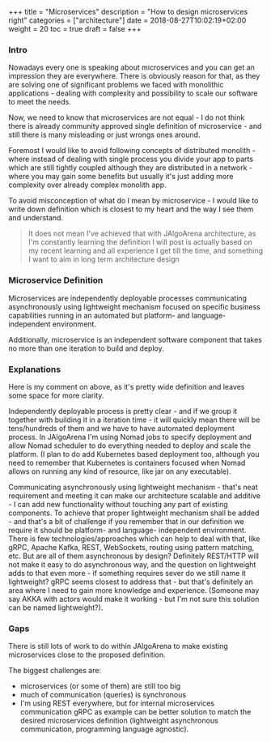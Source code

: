 +++
title = "Microservices"
description = "How to design microservices right"
categories = ["architecture"]
date = 2018-08-27T10:02:19+02:00
weight = 20
toc = true
draft = false
+++

### Intro

Nowadays every one is speaking about microservices and you can get an impression they are everywhere. 
There is obviously reason for that, as they are solving one of significant problems we faced with
monolithic applications - dealing with complexity and possibility to scale our software to meet the needs.

Now, we need to know that microservices are not equal - I do not think there is already community approved
single definition of microservice - and still there is many misleading or just wrongs ones around.

Foremost I would like to avoid following concepts of distributed monolith - where instead of dealing with
single process you divide your app to parts which are still tightly coupled although they are distributed
in a network - where you may gain some benefits but usually it's just adding more complexity over already
complex monolith app.

To avoid misconception of what do I mean by microservice - I would like to write down definition which is
closest to my heart and the way I see them and understand.

> It does not mean I've achieved that with JAlgoArena architecture, as I'm constantly learning the definition
I will post is actually based on my recent learning and all experience I get till the time, and something
I want to aim in long term architecture design

### Microservice Definition

Microservices are independently deployable processes communicating asynchronously using lightweight
mechanism focused on specific business capabilities running in an automated but platform- and language-
independent environment.

Additionally, microservice is an independent software component that takes no more than one iteration to build
and deploy.

### Explanations

Here is my comment on above, as it's pretty wide definition and leaves some space for more clarity.

Independently deployable process is pretty clear - and if we group it together with building it in a iteration
time - it will quickly mean there will be tens/hundreds of them and we have to have automated deployment
process. In JAlgoArena I'm using Nomad jobs to specify deployment and allow Nomad scheduler to do
everything needed to deploy and scale the platform. (I plan to do add Kubernetes based deployment too, although
you need to remember that Kubernetes is containers focused when Nomad allows on running any kind
of resource, like jar on any executable).

Communicating asynchronously using lightweight mechanism - that's neat requirement and meeting it
can make our architecture scalable and additive - I can add new functionality without touching any part of existing
components. To achieve that proper lightweight mechanism shall be added - and that's a bit of challenge
if you remember that in our definition we require it should be platform- and language- independent
environment. There is few technologies/approaches which can help to deal with that, like gRPC, Apache Kafka, REST,
WebSockets, routing using pattern matching, etc. But are all of them asynchronous by design?
Definitely REST/HTTP will not make it easy to do asynchronous way, and the question on lightweight
adds to that even more - if something requires sever do we still name it lightweight? gRPC seems
closest to address that - but that's definitely an area where I need to gain more knowledge and experience.
(Someone may say AKKA with actors would make it working - but I'm not sure this solution can be named
lightweight?).

### Gaps

There is still lots of work to do within JAlgoArena to make existing microservices close to the proposed definition.

The biggest challenges are:
* microservices (or some of them) are still too big
* much of communication (queries) is synchronous
* I'm using REST everywhere, but for internal microservices communication gRPC as example can be better
solution to match the desired microservices definition (lightweight asynchronous communication, programming 
language agnostic).  
